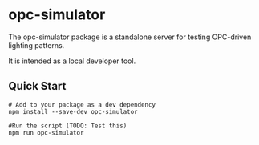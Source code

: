 # opc-simulator

The opc-simulator package is a standalone server for testing OPC-driven lighting patterns. 

It is intended as a local developer tool.

## Quick Start

```
# Add to your package as a dev dependency
npm install --save-dev opc-simulator

#Run the script (TODO: Test this)
npm run opc-simulator
```
